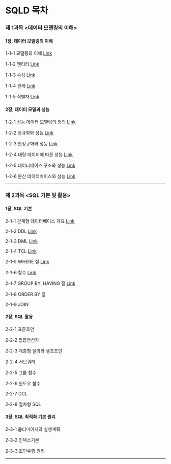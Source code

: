 <h1>SQLD 목차</h1>



### 제 1과목 <데이터 모델링의 이해>

#### 1장, 데이터 모델링의 이해

1-1-1 모델링의 이해 <a href="https://blog.naver.com/handuelly/221707943096">Link</a>

1-1-2 엔티티 <a href="https://blog.naver.com/handuelly/221707960037">Link</a>

1-1-3 속성 <a href="https://blog.naver.com/handuelly/221707990445">Link</a>

1-1-4 관계 <a href="https://blog.naver.com/handuelly/221708005795">Link</a>

1-1-5 식별자 <a href="https://blog.naver.com/handuelly/221708016275">Link</a>

#### 2장, 데이터 모델과 성능

1-2-1 성능 데이터 모델링의 정의 <a href="https://blog.naver.com/handuelly/221709136796">Link</a>

1-2-2 정규화와 성능 <a href="https://blog.naver.com/handuelly/221709531844">Link</a>

1-2-3 반정규화와 성능 <a href="https://blog.naver.com/handuelly/221709570862">Link</a>

1-2-4 대량 데이터에 따른 성능 <a href="https://blog.naver.com/handuelly/221709607292">Link</a>

1-2-5 데이터베이스 구조와 성능 <a href="https://blog.naver.com/handuelly/221709939271">Link</a>

1-2-6 분산 데이터베이스와 성능 <a href="https://blog.naver.com/handuelly/221709963908">Link</a>

<hr>

### 제 2과목 <SQL 기본 및 활용>

#### 1장, SQL 기본

2-1-1 관계형 데이터베이스 개요 <a href="https://blog.naver.com/handuelly/221711622517">Link</a>

2-1-2 DDL <a href="https://blog.naver.com/handuelly/221711692546">Link</a>

2-1-3 DML <a href="https://blog.naver.com/handuelly/221711706679">Link</a>

2-1-4 TCL <a href="https://blog.naver.com/handuelly/221711721565">Link</a>

2-1-5 WHERE 절 <a href="https://blog.naver.com/handuelly/221712448593">Link</a>

2-1-6 함수 <a href="https://blog.naver.com/handuelly/221712697543">Link</a>

2-1-7 GROUP BY, HAVING 절 <a href="https://blog.naver.com/handuelly/221712726316">Link</a>

2-1-8 ORDER BY 절

2-1-9 JOIN

#### 2장, SQL 활용

2-2-1 표준조인

2-2-2 집합연산자

2-2-3 계층형 질의와 셀프조인

2-2-4 서브쿼리

2-2-5 그룹 함수

2-2-6 윈도우 함수

2-2-7 DCL

2-2-8 절차형 SQL

#### 3장, SQL 최적화 기본 원리

2-3-1 옵티마이저와 실행계획

2-3-2 인덱스기본

2-3-3 조인수행 원리

<hr>
